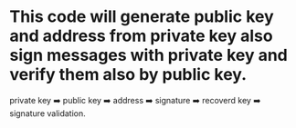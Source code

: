 # This code will generate public key and address from private key also sign messages with private key and verify them also by public key.<br>
private key ➡️ public key ➡️ address ➡️ signature ➡️ recoverd key ➡️ signature validation.
